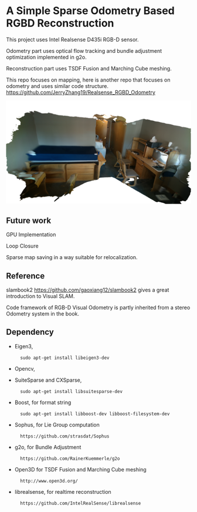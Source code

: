 # A Simple Sparse Odometry Based RGBD Reconstruction

This project uses Intel Realsense D435i RGB-D sensor. 

Odometry part uses optical flow tracking and bundle adjustment optimization implemented in g2o.

Reconstruction part uses TSDF Fusion and Marching Cube meshing.

This repo focuses on mapping, here is another repo that focuses on odometry and uses similar code structure. https://github.com/JerryZhang19/Realsense_RGBD_Odometry

![](docs/example.png)


## Future work

GPU Implementation

Loop Closure

Sparse map saving in a way suitable for relocalization.


## Reference

slambook2 https://github.com/gaoxiang12/slambook2 gives a great introduction to Visual SLAM.

Code framework of RGB-D Visual Odometry is partly inherited from a stereo Odometry system in the book.

## Dependency

        
* Eigen3,

        sudo apt-get install libeigen3-dev
* Opencv,

* SuiteSparse and CXSparse,

        sudo apt-get install libsuitesparse-dev

* Boost, for format string

        sudo apt-get install libboost-dev libboost-filesystem-dev

* Sophus, for Lie Group computation

        https://github.com/strasdat/Sophus
        
        
* g2o,  for Bundle Adjustment 

        https://github.com/RainerKuemmerle/g2o

* Open3D for TSDF Fusion and Marching Cube meshing

        http://www.open3d.org/

* librealsense,         for realtime reconstruction

        https://github.com/IntelRealSense/librealsense
       
      
